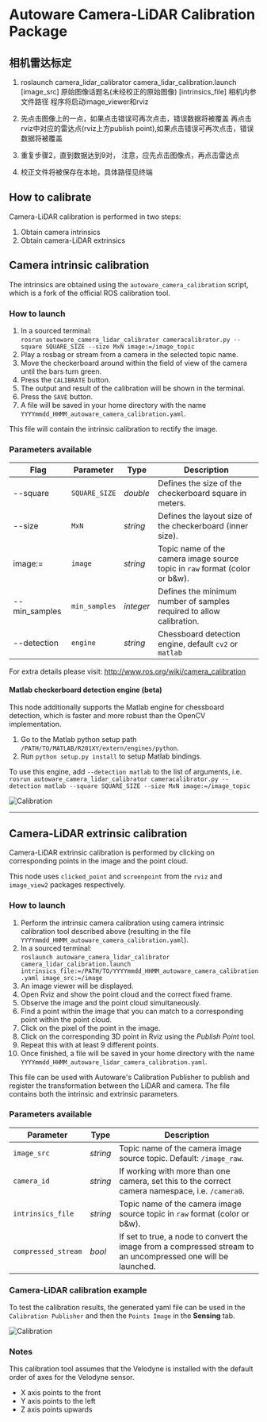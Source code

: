 # Autoware Camera-LiDAR Calibration Package

## 相机雷达标定
1. roslaunch camera_lidar_calibrator camera_lidar_calibration.launch
	[image_src] 原始图像话题名(未经校正的原始图像)
	[intrinsics_file] 相机内参文件路径
	程序将启动image_viewer和rviz
2. 先点击图像上的一点，如果点击错误可再次点击，错误数据将被覆盖
   再点击rviz中对应的雷达点(rviz上方publish point),如果点击错误可再次点击，错误数据将被覆盖
   
3. 重复步骤2，直到数据达到9对， 注意，应先点击图像点，再点击雷达点
4. 校正文件将被保存在本地，具体路径见终端

## How to calibrate

Camera-LiDAR calibration is performed in two steps:
1. Obtain camera intrinsics
1. Obtain camera-LiDAR extrinsics

## Camera intrinsic calibration

The intrinsics are obtained using the `autoware_camera_calibration` script, which is a fork of the official ROS calibration tool.

### How to launch
1. In a sourced terminal:\
`rosrun autoware_camera_lidar_calibrator cameracalibrator.py --square SQUARE_SIZE --size MxN image:=/image_topic`
1. Play a rosbag or stream from a camera in the selected topic name.
1. Move the checkerboard around within the field of view of the camera until the bars turn green.
1. Press the `CALIBRATE` button.
1. The output and result of the calibration will be shown in the terminal.
1. Press the `SAVE` button.
1. A file will be saved in your home directory with the name `YYYYmmdd_HHMM_autoware_camera_calibration.yaml`.

This file will contain the intrinsic calibration to rectify the image.

### Parameters available

Flag| Parameter| Type| Description|
-----|----------|-----|--------
--square|`SQUARE_SIZE`|*double* |Defines the size of the checkerboard square in meters.|
--size|`MxN`|*string* |Defines the layout size of the checkerboard (inner size).|
image:=|`image`|*string* |Topic name of the camera image source topic in `raw` format (color or b&w).|
--min_samples|`min_samples`|*integer* |Defines the minimum number of samples required to allow calibration.|
--detection|`engine`|*string*|Chessboard detection engine, default `cv2` or `matlab` |
For extra details please visit: http://www.ros.org/wiki/camera_calibration

#### Matlab checkerboard detection engine (beta)

This node additionally supports the Matlab engine for chessboard detection, which is faster and more robust than the OpenCV implementation.

1. Go to the Matlab python setup path `/PATH/TO/MATLAB/R201XY/extern/engines/python`.
1. Run `python setup.py install` to setup Matlab bindings.

To use this engine, add `--detection matlab` to the list of arguments, i.e.\
`rosrun autoware_camera_lidar_calibrator cameracalibrator.py --detection matlab --square SQUARE_SIZE --size MxN image:=/image_topic`

![Calibration](docs/camera_calibration.jpg "Autoware camera calibration")

---

## Camera-LiDAR extrinsic calibration

Camera-LiDAR extrinsic calibration is performed by clicking on corresponding points in the image and the point cloud.

This node uses `clicked_point` and `screenpoint` from the `rviz` and `image_view2` packages respectively.

### How to launch

1. Perform the intrinsic camera calibration using camera intrinsic calibration tool described above (resulting in the file `YYYYmmdd_HHMM_autoware_camera_calibration.yaml`).
1. In a sourced terminal:\
`roslaunch autoware_camera_lidar_calibrator camera_lidar_calibration.launch intrinsics_file:=/PATH/TO/YYYYmmdd_HHMM_autoware_camera_calibration.yaml image_src:=/image`
1. An image viewer will be displayed.
1. Open Rviz and show the point cloud and the correct fixed frame.
1. Observe the image and the point cloud simultaneously.
1. Find a point within the image that you can match to a corresponding point within the point cloud.
1. Click on the pixel of the point in the image.
1. Click on the corresponding 3D point in Rviz using the *Publish Point* tool.
1. Repeat this with at least 9 different points.
1. Once finished, a file will be saved in your home directory with the name
`YYYYmmdd_HHMM_autoware_lidar_camera_calibration.yaml`.

This file can be used with Autoware's Calibration Publisher to publish and register the transformation
between the LiDAR and camera. The file contains both the intrinsic and extrinsic parameters.

### Parameters available

Parameter| Type| Description|
----------|-----|--------
|`image_src`|*string* |Topic name of the camera image source topic. Default: `/image_raw`.|
|`camera_id`|*string* |If working with more than one camera, set this to the correct camera namespace, i.e. `/camera0`.|
|`intrinsics_file`|*string* |Topic name of the camera image source topic in `raw` format (color or b&w).|
|`compressed_stream`|*bool* |If set to true, a node to convert the image from a compressed stream to an uncompressed one will be launched.|

### Camera-LiDAR calibration example

To test the calibration results, the generated yaml file can be used in the `Calibration Publisher` and then the `Points Image` in the **Sensing** tab.

![Calibration](docs/camera_lidar_calibration.jpg "Successful camera lidar calibration")

### Notes

This calibration tool assumes that the Velodyne is installed with the default order of axes for the Velodyne sensor.
* X axis points to the front
* Y axis points to the left
* Z axis points upwards
